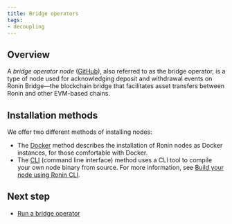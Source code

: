 ```yaml
---
title: Bridge operators
tags:
- decoupling
---
```


## Overview

A *bridge operator node* ([GitHub](https://github.com/axieinfinity/bridge-v2)), also referred to as the bridge operator, is a type of node used for acknowledging deposit and withdrawal events on Ronin Bridge—the blockchain bridge that facilitates asset transfers between Ronin and other EVM-based chains.

## Installation methods

We offer two different methods of installing nodes:

* The [Docker](/docs/tags/docker-mainnet) method describes the installation of Ronin nodes as Docker instances, for those comfortable with Docker.
* The [CLI](/docs/tags/cli) (command line interface) method uses a CLI tool to compile your own node binary from source. For more information, see [Build your node using Ronin CLI](./../validators/setup/cli.md).

## Next step

* [Run a bridge operator](./setup/run-bridge.md)
